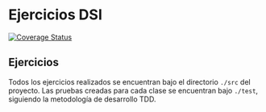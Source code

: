 # Ejercicios DSI

[![Coverage Status](https://coveralls.io/repos/github/tanafc/ejercicios-dsi/badge.svg?branch=master)](https://coveralls.io/github/tanafc/ejercicios-dsi?branch=master)

## Ejercicios
Todos los ejercicios realizados se encuentran bajo el directorio `./src` del proyecto. Las pruebas creadas para cada clase se encuentran bajo `./test`, siguiendo la metodología de desarrollo TDD.

